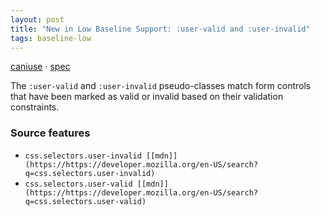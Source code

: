 ```yaml
---
layout: post
title: "New in Low Baseline Support: :user-valid and :user-invalid"
tags: baseline-low
---
```


[caniuse](https://caniuse.com/?search=user-pseudos) · [spec](https://drafts.csswg.org/selectors-4/#user-pseudos)

The `:user-valid` and `:user-invalid` pseudo-classes match form controls that have been marked as valid or invalid based on their validation constraints.

### Source features

- ``css.selectors.user-invalid [[mdn]](https://https://developer.mozilla.org/en-US/search?q=css.selectors.user-invalid)``
- ``css.selectors.user-valid [[mdn]](https://https://developer.mozilla.org/en-US/search?q=css.selectors.user-valid)``
